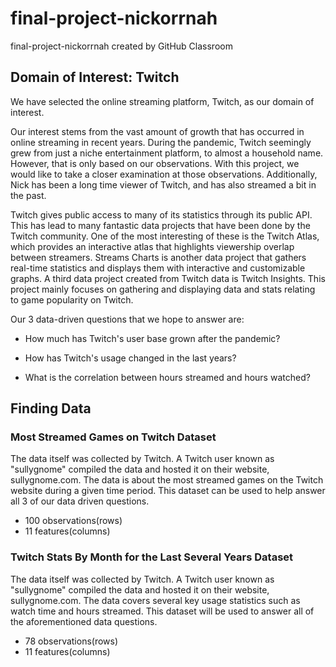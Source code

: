 # final-project-nickorrnah
final-project-nickorrnah created by GitHub Classroom

## Domain of Interest: Twitch

We have selected the online streaming platform, Twitch, as our domain of interest.

Our interest stems from the vast amount of growth that has occurred in online streaming in recent years.  During the pandemic, Twitch seemingly grew from just a niche entertainment platform, to almost a household name.  However, that is only based on our observations.  With this project, we would like to take a closer examination at those observations.  Additionally, Nick has been a long time viewer of Twitch, and has also streamed a bit in the past.

Twitch gives public access to many of its statistics through its public API. This has lead to many fantastic data projects that have been done by the Twitch community.  One of the most interesting of these is the Twitch Atlas, which provides an interactive atlas that highlights viewership overlap between streamers. Streams Charts is another data project that gathers real-time statistics and displays them with interactive and customizable graphs. A third data project created from Twitch data is Twitch Insights.  This project mainly focuses on gathering and displaying data and stats relating to game popularity on Twitch.

Our 3 data-driven questions that we hope to answer are:

- How much has Twitch's user base grown after the pandemic?

- How has Twitch's usage changed in the last years?

- What is the correlation between hours streamed and hours watched?

## Finding Data

### Most Streamed Games on Twitch Dataset

The data itself was collected by Twitch.  A Twitch user known as "sullygnome" compiled the data and hosted it on their website, sullygnome.com.  The data is about the most streamed games on the Twitch website during a given time period.  This dataset can be used to help answer all 3 of our data driven questions.

 - 100 observations(rows)
 - 11 features(columns)
 
 ### Twitch Stats By Month for the Last Several Years Dataset
 
The data itself was collected by Twitch.  A Twitch user known as "sullygnome" compiled the data and hosted it on their website, sullygnome.com.  The data covers several key usage statistics such as watch time and hours streamed. This dataset will be used to answer all of the aforementioned data questions.

- 78 observations(rows)
- 11 features(columns)
